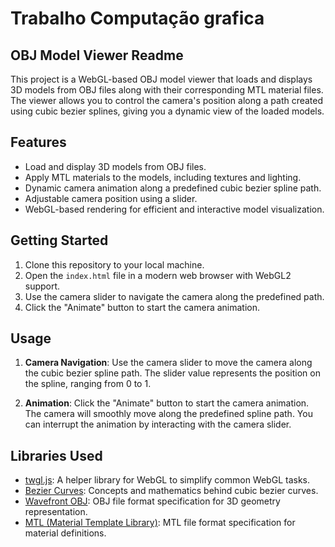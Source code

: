 # Trabalho Computação grafica

## OBJ Model Viewer Readme

This project is a WebGL-based OBJ model viewer that loads and displays 3D models from OBJ files along with their corresponding MTL material files. The viewer allows you to control the camera's position along a path created using cubic bezier splines, giving you a dynamic view of the loaded models.

## Features

- Load and display 3D models from OBJ files.
- Apply MTL materials to the models, including textures and lighting.
- Dynamic camera animation along a predefined cubic bezier spline path.
- Adjustable camera position using a slider.
- WebGL-based rendering for efficient and interactive model visualization.

## Getting Started

1. Clone this repository to your local machine.
2. Open the `index.html` file in a modern web browser with WebGL2 support.
3. Use the camera slider to navigate the camera along the predefined path.
4. Click the "Animate" button to start the camera animation.

## Usage

1. **Camera Navigation**: Use the camera slider to move the camera along the cubic bezier spline path. The slider value represents the position on the spline, ranging from 0 to 1.

2. **Animation**: Click the "Animate" button to start the camera animation. The camera will smoothly move along the predefined spline path. You can interrupt the animation by interacting with the camera slider.

## Libraries Used

- [twgl.js](https://twgljs.org/): A helper library for WebGL to simplify common WebGL tasks.
- [Bezier Curves](https://pomax.github.io/bezierinfo/): Concepts and mathematics behind cubic bezier curves.
- [Wavefront OBJ](http://paulbourke.net/dataformats/obj/): OBJ file format specification for 3D geometry representation.
- [MTL (Material Template Library)](http://paulbourke.net/dataformats/mtl/): MTL file format specification for material definitions.
